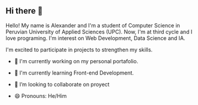 ## Hi there 👋

Hello! My name is Alexander and I'm a student of Computer Science in Peruvian University of Applied Sciences (UPC). Now, I'm at third cycle and I love programing.
I'm interest on Web Development, Data Science and IA.

I'm excited to participate in projects to strengthen my skills.

- 🔭 I'm currently working on my personal portafolio.
- 🌱 I'm currently learning Front-end Development.

- 👯 I’m looking to collaborate on proyect
- 😄 Pronouns: He/Him
